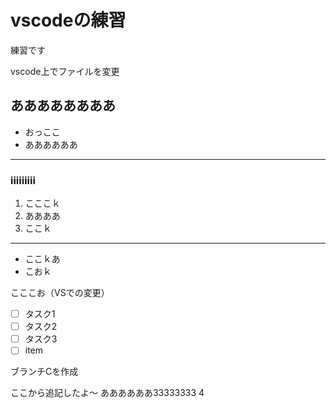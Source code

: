 # vscodeの練習

練習です

vscode上でファイルを変更

## ああああああああ
* おっここ
* ああああああ

---


### iiiiiiiii
1. こここｋ
2. ああああ
3. ここｋ


---

- ここｋあ
- こおｋ

こここお（VSでの変更）

- [ ] タスク1
- [ ] タスク2
- [ ] タスク3
- [ ] item
  
ブランチCを作成

ここから追記したよ〜
ああああああ33333333
4

